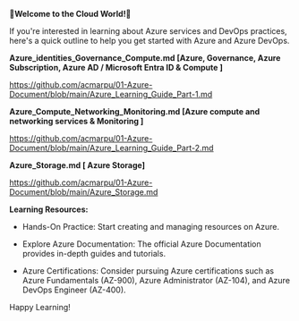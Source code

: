 **🚀Welcome to the Cloud World!🚀**

If you're interested in learning about Azure services and DevOps practices, here's a quick outline to help you get started with Azure and Azure DevOps.

**Azure_identities_Governance_Compute.md [Azure, Governance, Azure Subscription, Azure AD / Microsoft Entra ID & Compute ]** 

https://github.com/acmarpu/01-Azure-Document/blob/main/Azure_Learning_Guide_Part-1.md


**Azure_Compute_Networking_Monitoring.md [Azure compute and networking services & Monitoring ]**

https://github.com/acmarpu/01-Azure-Document/blob/main/Azure_Learning_Guide_Part-2.md


**Azure_Storage.md [ Azure Storage]**

https://github.com/acmarpu/01-Azure-Document/blob/main/Azure_Storage.md




**Learning Resources:**

* Hands-On Practice: Start creating and managing resources on Azure.

* Explore Azure Documentation: The official Azure Documentation provides in-depth guides and tutorials.

* Azure Certifications: Consider pursuing Azure certifications such as Azure Fundamentals (AZ-900), Azure Administrator (AZ-104), and Azure DevOps Engineer (AZ-400).




Happy Learning!
